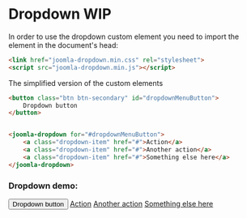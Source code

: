# Dropdown WIP

In order to use the dropdown custom element you need to import the element in the document's head:
```html
<link href="joomla-dropdown.min.css" rel="stylesheet">
<script src="joomla-dropdown.min.js"></script>
```

The simplified version of the custom elements
```html
<button class="btn btn-secondary" id="dropdownMenuButton">
	Dropdown button
</button>


<joomla-dropdown for="#dropdownMenuButton">
	<a class="dropdown-item" href="#">Action</a>
	<a class="dropdown-item" href="#">Another action</a>
	<a class="dropdown-item" href="#">Something else here</a>
</joomla-dropdown>
```

### Dropdown demo:

<div class="mermaid">
<button class="btn btn-secondary" id="dropdownMenuButton">
Dropdown button
</button>


<joomla-dropdown for="#dropdownMenuButton">
<a class="dropdown-item" href="#">Action</a>
<a class="dropdown-item" href="#">Another action</a>
<a class="dropdown-item" href="#">Something else here</a>
</joomla-dropdown>
</div>
